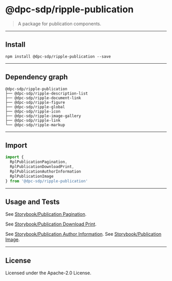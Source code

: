 # @dpc-sdp/ripple-publication

> A package for publication components.

--------------------------------------------------------------------------------

## Install

```shell
npm install @dpc-sdp/ripple-publication --save
```

--------------------------------------------------------------------------------

## Dependency graph

```shell
@dpc-sdp/ripple-publication
├── @dpc-sdp/ripple-description-list
├── @dpc-sdp/ripple-document-link
├── @dpc-sdp/ripple-figure
├── @dpc-sdp/ripple-global
├── @dpc-sdp/ripple-icon
├── @dpc-sdp/ripple-image-gallery
├── @dpc-sdp/ripple-link
└── @dpc-sdp/ripple-markup
```

--------------------------------------------------------------------------------

## Import

```js
import {
  RplPublicationPagination,
  RplPublicationDownloadPrint,
  RplPublicationAuthorInformation
  RplPublicationImage
} from '@dpc-sdp/ripple-publication'
```

--------------------------------------------------------------------------------

## Usage and Tests

See [Storybook/Publication Pagination](https://ripple.sdp.vic.gov.au/?selectedKind=Organisms/Publication&selectedStory=Publication%20Pagination).

See [Storybook/Publication Download Print](https://ripple.sdp.vic.gov.au/?selectedKind=Organisms/Publication&selectedStory=Publication%20Download%20Print).

See [Storybook/Publication Author Information](https://ripple.sdp.vic.gov.au/?selectedKind=Organisms/Publication&selectedStory=Publication%20Author%20Information).
See [Storybook/Publication Image](https://ripple.sdp.vic.gov.au/?selectedKind=Organisms/Publication&selectedStory=Publication%20Image).

--------------------------------------------------------------------------------

## License

Licensed under the Apache-2.0 License.
